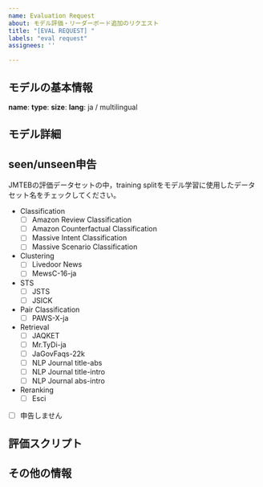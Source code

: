 ```yaml
---
name: Evaluation Request
about: モデル評価・リーダーボード追加のリクエスト
title: "[EVAL REQUEST] "
labels: "eval request"
assignees: ''

---
```


## モデルの基本情報
**name**: 
**type**:
**size**:
**lang**: ja / multilingual

## モデル詳細
<!-- 
学習手法，学習データなど，モデルの詳細について記載してください
-->


## seen/unseen申告
JMTEBの評価データセットの中，training splitをモデル学習に使用したデータセット名をチェックしてください。
* Classification
  * [ ] Amazon Review Classification
  * [ ] Amazon Counterfactual Classification
  * [ ] Massive Intent Classification
  * [ ] Massive Scenario Classification
* Clustering
  * [ ] Livedoor News
  * [ ] MewsC-16-ja
* STS
  * [ ] JSTS
  * [ ] JSICK
* Pair Classification
  * [ ] PAWS-X-ja
* Retrieval
  * [ ] JAQKET
  * [ ] Mr.TyDi-ja
  * [ ] JaGovFaqs-22k
  * [ ] NLP Journal title-abs
  * [ ] NLP Journal title-intro
  * [ ] NLP Journal abs-intro
* Reranking
  * [ ] Esci
* [ ] 申告しません


## 評価スクリプト
<!-- 
可能であれば評価用のスクリプトを記入してください。
モデルに合わせた特殊なセッティングは必ず書いてください。
-->

## その他の情報
